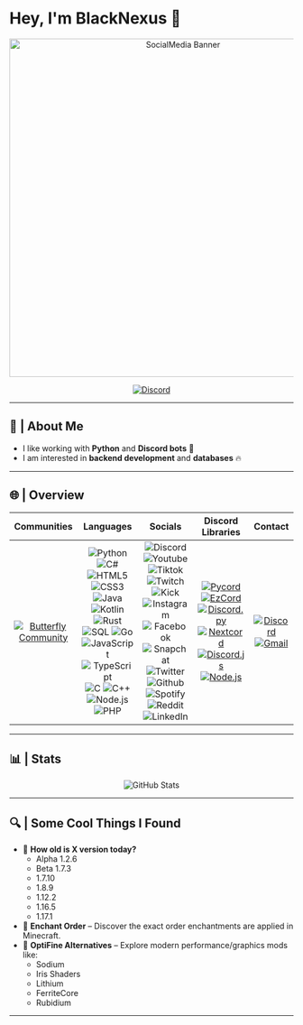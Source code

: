 # Hey, I'm BlackNexus 👋

<p align="center">
  <a href="https://dc.gg/butterfly">
    <img src="https://i.imgur.com/pPCMe9f.png" alt="SocialMedia Banner" width="600"/>
  </a>
</p>

<p align="center">
  <a href="https://dc.gg/butterfly">
    <img src="https://img.shields.io/discord/1050422715586183250?style=for-the-badge&logo=discord&logoColor=white&label=Discord&labelColor=black&color=blue" alt="Discord"/>
  </a>
</p>

---

## 👥 | About Me

- I like working with **Python** and **Discord bots** 👾  
- I am interested in **backend development** and **databases** 🔥  

---

## 🌐 | Overview

| Communities | Languages | Socials | Discord Libraries | Contact |
| :---: | :---: | :---: | :---: | :---: |
| [![Butterfly Community](https://i.imgur.com/zlmfL16.png)](https://github.com/GangsMitglied) | ![Python](https://img.shields.io/badge/Python-3670A0?style=flat&logo=python&logoColor=ffdd54) ![C#](https://img.shields.io/badge/C%23-%23239120.svg?style=flat&logo=csharp&logoColor=white) ![HTML5](https://img.shields.io/badge/HTML5-%23E34F26.svg?style=flat&logo=html5&logoColor=white) ![CSS3](https://img.shields.io/badge/CSS3-%231572B6.svg?style=flat&logo=css3&logoColor=white) ![Java](https://img.shields.io/badge/Java-ED8B00?style=flat&logo=openjdk&logoColor=white) ![Kotlin](https://img.shields.io/badge/Kotlin-%230095D5.svg?style=flat&logo=kotlin&logoColor=white) ![Rust](https://img.shields.io/badge/Rust-%23525453?style=flat&logo=Rust) ![SQL](https://img.shields.io/badge/SQL-%230565ff?style=flat&logo=adminer&logoColor=%23000000) ![Go](https://img.shields.io/badge/Go-%23010d69?style=flat&logo=go) ![JavaScript](https://img.shields.io/badge/JavaScript-%23323330.svg?style=flat&logo=javascript&logoColor=%23F7DF1E) ![TypeScript](https://shields.io/badge/TypeScript-3178C6?logo=TypeScript&logoColor=FFF&style=flat) ![C](https://img.shields.io/badge/c-%23250342?style=flat&logo=c) ![C++](https://img.shields.io/badge/-C++-blue?logo=cplusplus) ![Node.js](https://img.shields.io/badge/Node.js-black?flat&logo=Node.js) ![PHP](https://img.shields.io/badge/PHP-777BB4?style=flat&logo=php&logoColor=white) | ![Discord](https://img.shields.io/badge/Discord-%235865F2?style=plastic&logo=discord&logoColor=white) ![Youtube](https://img.shields.io/badge/YouTube-%23cc0202?style=plastic&logo=youtube) ![Tiktok](https://img.shields.io/badge/TikTok-%23000000?style=plastic&logo=TikTok) ![Twitch](https://img.shields.io/badge/Twitch-%23480763?style=plastic&logo=twitch) ![Kick](https://img.shields.io/badge/Kick-darkgreen?style=plastic&logo=Kick) ![Instagram](https://img.shields.io/badge/Instagram-%237d0748?style=plastic&logo=instagram) ![Facebook](https://img.shields.io/badge/Facebook-%230313a3?style=plastic&logo=Facebook) ![Snapchat](https://img.shields.io/badge/Snapchat-%23787005?style=plastic&logo=Snapchat) ![Twitter](https://img.shields.io/badge/Twitter-%23000000?style=plastic&logo=X) ![Github](https://img.shields.io/badge/GitHub-%23000000?style=plastic&logo=GitHub) ![Spotify](https://img.shields.io/badge/Spotify-%2303590d?style=plastic&logo=Spotify) ![Reddit](https://img.shields.io/badge/Reddit-%230000?style=plastic&logo=Reddit) ![LinkedIn](https://img.shields.io/badge/LinkedIn-%230670c2?style=plastic&logo=LinkedIn) | [![Pycord](https://img.shields.io/badge/Pycord-%2328e091?style=flat-square&logo=git&logoColor=white)](https://docs.pycord.dev/en/stable/) [![EzCord](https://img.shields.io/badge/EzCord-%2313ad4c?style=flat-square&logo=git&logoColor=white)](https://ezcord.readthedocs.io/en/latest/) [![Discord.py](https://img.shields.io/badge/Discord.py-%230363ff?style=flat-square&logo=git&logoColor=white)](https://discordpy.readthedocs.io/en/stable/) [![Nextcord](https://img.shields.io/badge/Nextcord-%23665f02?style=flat-square&logo=git&logoColor=%239aab07)](https://docs.nextcord.dev/en/stable/) [![Discord.js](https://img.shields.io/badge/Discord.js-%232c28e0?style=flat-square&logo=git&logoColor=white)](https://discord.js.org/) [![Node.js](https://img.shields.io/badge/Node.js-black?flat-square&logo=Node.js)](https://nodejs.org/docs/latest/api/) | [![Discord](https://img.shields.io/badge/Discord-%235865F2?style=plastic&logo=discord&logoColor=white)](https://discord.com/users/937662890406727680) [![Gmail](https://img.shields.io/badge/Gmail-D14836?style=plastic&logo=gmail&logoColor=white)](mailto:tempmail@gmail.com) |

---

## 📊 | Stats

<p align="center">
  <img src="https://github-readme-stats.vercel.app/api?username=Gangsmitglied&show_icons=true&theme=dracula" alt="GitHub Stats"/>
</p>

---

## 🔍 | Some Cool Things I Found

- 📆 **How old is X version today?**
  - Alpha 1.2.6
  - Beta 1.7.3
  - 1.7.10
  - 1.8.9
  - 1.12.2
  - 1.16.5
  - 1.17.1
- 📜 **Enchant Order** – Discover the exact order enchantments are applied in Minecraft.
- 🧩 **OptiFine Alternatives** – Explore modern performance/graphics mods like:
  - Sodium
  - Iris Shaders
  - Lithium
  - FerriteCore
  - Rubidium

---

